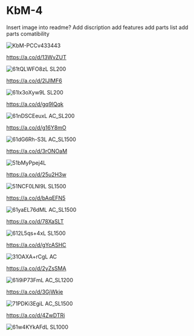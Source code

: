 # KbM-4
Insert image into readme?
Add discription 
add features
add parts list
add parts comatibility

![KbM-PCCv433443](https://github.com/user-attachments/assets/34bc65c5-8de1-45f4-876d-6c6494b32a2d)

https://a.co/d/13WvZUT

![61tQLWFO8zL _SL200_](https://github.com/user-attachments/assets/ab1c51a3-e5e6-4910-99ae-2e8c501f3b59)

https://a.co/d/2lJlMF6

![61lx3oXyw9L _SL200_](https://github.com/user-attachments/assets/11227fcc-8df0-4109-ba00-54f3d92ca870)

https://a.co/d/gq9IQqk

![61nDSCEeuxL _AC_SL200_](https://github.com/user-attachments/assets/221c83db-4ba1-4406-b032-a0d91cfa81c0)

https://a.co/d/g16Y8mO

![61dG6Rh-S3L _AC_SL1500_](https://github.com/user-attachments/assets/2622c3d3-63d9-4ad9-b472-2d5af0ef5377)

https://a.co/d/3rONOaM

![51bMyPpej4L](https://github.com/user-attachments/assets/b244d416-54c5-4a9b-a65d-07f3e46f5b53)

https://a.co/d/25u2H3w

![51NCF0LNl9L _SL1500_](https://github.com/user-attachments/assets/021fb3ac-19c7-4640-9cbc-5a0493f375bc)

https://a.co/d/bAqEFN5

![61yaEL76dML _AC_SL1500_](https://github.com/user-attachments/assets/eabf3b32-2ad7-4e88-97eb-fad86f1760d5)

https://a.co/d/78XaSLT

![612L5qs+4xL _SL1500_](https://github.com/user-attachments/assets/bd297e81-d4bf-4e4c-bcbd-33c29e65cbbc)

https://a.co/d/gYcASHC

![31OAXA+rCgL _AC_](https://github.com/user-attachments/assets/7c50d6ed-7385-4c55-b4cd-bf645dbbfe23)

https://a.co/d/2yZsSMA

![61i9iP73FmL _AC_SL1200_](https://github.com/user-attachments/assets/062c0c48-f493-4d27-bb19-4e2abdf85515)

https://a.co/d/3GjWkje

![71PDKi3EgiL _AC_SL1500_](https://github.com/user-attachments/assets/d724f343-c59d-4d7f-8d5b-c001146a0ebc)

https://a.co/d/4ZwDTRi

![61w4KYkAFdL _SL1000_](https://github.com/user-attachments/assets/b8593109-225b-4350-ac27-a07111813c07)



